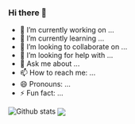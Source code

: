 ### Hi there 👋


- 🔭 I’m currently working on ...
- 🌱 I’m currently learning ...
- 👯 I’m looking to collaborate on ...
- 🤔 I’m looking for help with ...
- 💬 Ask me about ...
- 📫 How to reach me: ...
- 😄 Pronouns: ...
- ⚡ Fun fact: ...

![Github stats](https://github-readme-stats.vercel.app/api?username=ayushambar&count_private=true&theme=radical)
<img align="center" src="https://github-readme-stats.vercel.app/api/top-langs/?username=ayushambar&theme=radical&layout=compact&exclude_repo=AI-Mafia-Machine-Learning,ML-projects" />

